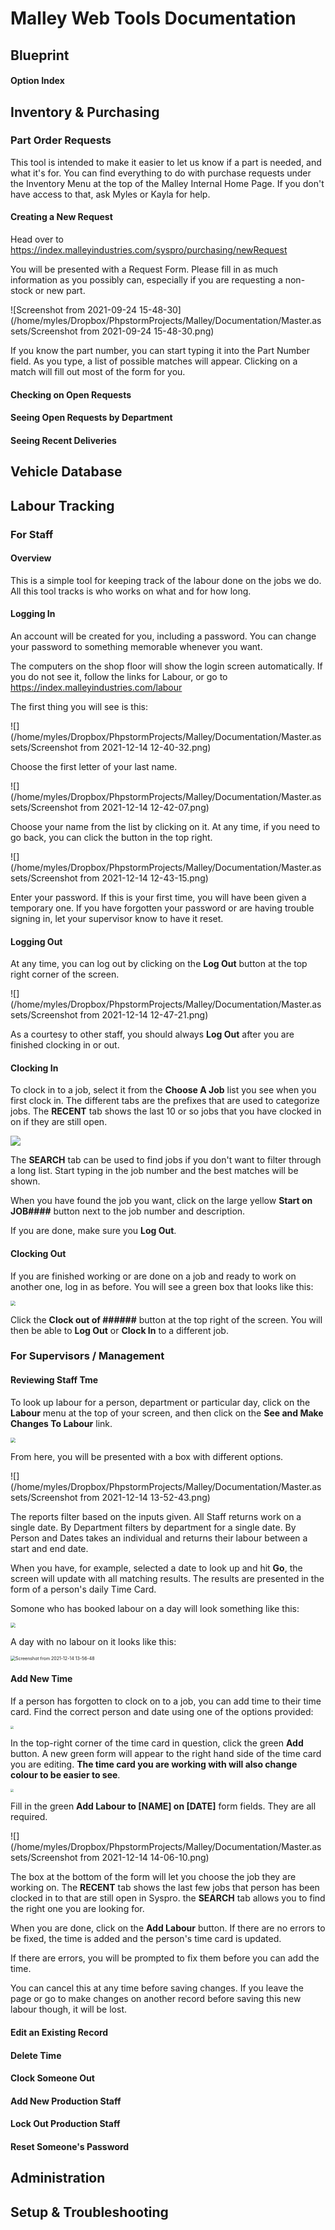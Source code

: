 # Malley Web Tools Documentation

## Blueprint

#### Option Index

## Inventory & Purchasing

### Part Order Requests

This tool is intended to make it easier to let us know if a part is needed, and what it's for. You can find everything to do with purchase requests under the Inventory Menu at the top of the Malley Internal Home Page. If you don't have access to that, ask Myles or Kayla for help. 



#### Creating a New Request

Head over to https://index.malleyindustries.com/syspro/purchasing/newRequest

You will be presented with a Request Form. Please fill in as much information as you possibly can, especially if you are requesting a non-stock or new part. 

![Screenshot from 2021-09-24 15-48-30](/home/myles/Dropbox/PhpstormProjects/Malley/Documentation/Master.assets/Screenshot from 2021-09-24 15-48-30.png)

If you know the part number, you can start typing it into the Part Number field. As you type, a list of possible  matches will appear. Clicking on a match will fill out most of the form for you.

#### Checking on Open Requests

#### Seeing Open Requests by Department



#### Seeing Recent Deliveries





## Vehicle Database

## Labour Tracking

### For Staff

#### Overview

This is a simple tool for keeping track of the labour done on the jobs we do. All this tool tracks is who works on what and for how long.



#### Logging In

An account will be created for you, including a password. You can change your password to something memorable whenever you want. 

The computers on the shop floor will show the login screen automatically. If you do not see it, follow the links for Labour, or go to https://index.malleyindustries.com/labour

The first thing you will see is this:

![](/home/myles/Dropbox/PhpstormProjects/Malley/Documentation/Master.assets/Screenshot from 2021-12-14 12-40-32.png)

Choose the first letter of your last name.

![](/home/myles/Dropbox/PhpstormProjects/Malley/Documentation/Master.assets/Screenshot from 2021-12-14 12-42-07.png)

Choose your name from the list by clicking on it. At any time, if you need to go back, you can click the button in the top right.

![](/home/myles/Dropbox/PhpstormProjects/Malley/Documentation/Master.assets/Screenshot from 2021-12-14 12-43-15.png)

Enter your password. If this is your first time, you will have been given a temporary one. If you have forgotten your password or are having trouble signing in, let your supervisor know to have it reset. 



#### Logging Out

At any time, you can log out by clicking on the **Log Out** button at the top right corner of the screen.

![](/home/myles/Dropbox/PhpstormProjects/Malley/Documentation/Master.assets/Screenshot from 2021-12-14 12-47-21.png)

As a courtesy to other staff, you should always **Log Out** after you are finished clocking in or out.



#### Clocking In

To clock in to a job, select it from the **Choose A Job** list you see when you first clock in. The different tabs are the prefixes that are used to categorize jobs. The **RECENT** tab shows the last 10 or so jobs that you have clocked in on if they are still open.

![](/home/myles/Dropbox/PhpstormProjects/Malley/Documentation/Master.assets/.png)

The **SEARCH** tab can be used to find jobs if you don't want to filter through a long list. Start typing in the job number and the best matches will be shown.  

When you have found the job you want, click on the large yellow **Start on JOB####** button next to the job number and description. 

If you are done, make sure you **Log Out**.



#### Clocking Out

If you are finished working or are done on a job and ready to work on another one, log in as before. You will see a green box that looks like this:

<img src="/home/myles/Dropbox/PhpstormProjects/Malley/Documentation/Master.assets/Screenshot from 2021-12-14 13-45-46.png" style="zoom:50%;" />

Click the **Clock out of ######** button at the top right of the screen. You will then be able to **Log Out** or **Clock In** to a different job.



### For Supervisors / Management

#### Reviewing Staff Tme

To look up labour for a person, department or particular day, click on the **Labour** menu at the top of your screen, and then click on the **See and Make Changes To Labour** link.

<img src="/home/myles/Dropbox/PhpstormProjects/Malley/Documentation/Master.assets/Screenshot from 2021-12-14 13-50-08.png" style="zoom: 50%;" />

From here, you will be presented with a box with different options.

![](/home/myles/Dropbox/PhpstormProjects/Malley/Documentation/Master.assets/Screenshot from 2021-12-14 13-52-43.png)

The reports filter based on the inputs given. All Staff returns work on a single date. By Department filters by department for a single date. By Person and Dates takes an individual and returns their labour between a start and end date. 

When you have, for example, selected a date to look up and hit **Go**, the screen will update with all matching results. The results are presented in the form of a person's daily Time Card.

Somone who has booked labour on a day will look something like this:

<img src="/home/myles/Dropbox/PhpstormProjects/Malley/Documentation/Master.assets/Screenshot from 2021-12-14 13-56-27.png" style="zoom: 50%;" />

A day with no labour on it looks like this:

<img src="/home/myles/Dropbox/PhpstormProjects/Malley/Documentation/Master.assets/Screenshot from 2021-12-14 13-56-48.png" alt="Screenshot from 2021-12-14 13-56-48" style="zoom: 50%;" />



#### Add New Time

If a person has forgotten to clock on to a job, you can add time to their time card. Find the correct person and date using one of the options provided:

<img src="/home/myles/Dropbox/PhpstormProjects/Malley/Documentation/Master.assets/Screenshot from 2021-12-14 13-52-43.png" style="zoom:33%;" />

In the top-right corner of the time card in question, click the green **Add** button. A new green form will appear to the right hand side of the time card you are editing.  **The time card you are working with will also change colour to be easier to see**.

<img src="/home/myles/Dropbox/PhpstormProjects/Malley/Documentation/Master.assets/Screenshot from 2021-12-14 14-04-34.png" style="zoom: 33%;" />

Fill in the green **Add Labour to [NAME] on [DATE]** form fields. They are all required. 

![](/home/myles/Dropbox/PhpstormProjects/Malley/Documentation/Master.assets/Screenshot from 2021-12-14 14-06-10.png)

The box at the bottom of the form will let you choose the job they are working on. The **RECENT** tab shows the last few jobs that person has been clocked in to that are still open in Syspro. the **SEARCH** tab allows you to find the right one you are looking for.

When you are done, click on the **Add Labour** button. If there are no errors to be fixed, the time is added and the person's time card is updated.

If there are errors, you will be prompted to fix them before you can add the time. 

You can cancel this at any time before saving changes. If you leave the page or go to make changes on another record before saving this new labour though, it will be lost.



#### Edit an Existing Record

#### Delete Time

#### Clock Someone Out

#### Add New Production Staff

#### Lock Out Production Staff

#### Reset Someone's Password



## Administration

## Setup & Troubleshooting



